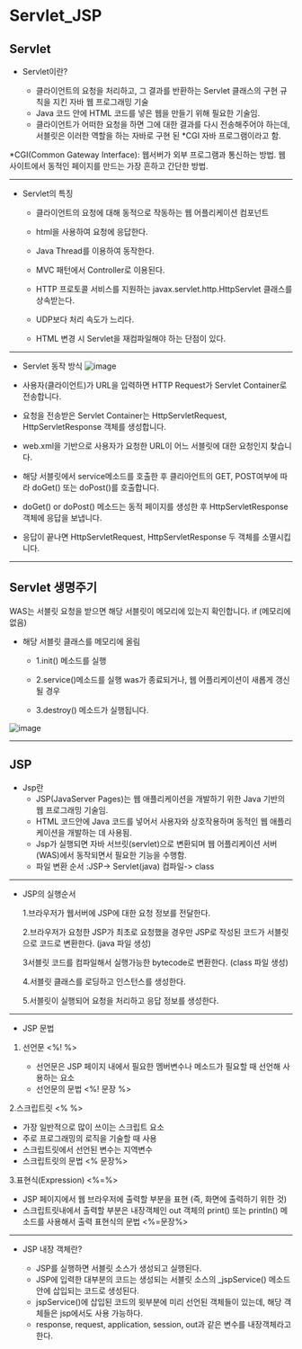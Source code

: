 # Servlet_JSP
## Servlet
- Servlet이란?
  
   - 클라이언트의 요청을 처리하고, 그 결과를 반환하는 Servlet 클래스의 구현 규칙을 지킨 자바 웹 프로그래밍 기술
   - Java 코드 안에 HTML 코드를 넣은 웹을 만들기 위해 필요한 기술임.
   - 클라이언트가 어떠한 요청을 하면 그에 대한 결과를 다시 전송해주어야 하는데, 서블릿은 이러한 역할을 하는 자바로 구현 된 *CGI 자바 프로그램이라고 함. 



*CGI(Common Gateway Interface):  웹서버가 외부 프로그램과 통신하는 방법. 웹사이트에서 동적인 페이지를 만드는 가장 흔하고 간단한 방법. 

------------------------------------------------------------------------------------------------------------------------------------------

- Servlet의 특징

  
  - 클라이언트의 요청에 대해 동적으로 작동하는 웹 어플리케이션 컴포넌트
   
  - html을 사용하여 요청에 응답한다.
   
  - Java Thread를 이용하여 동작한다.
   
  - MVC 패턴에서 Controller로 이용된다.
   
  - HTTP 프로토콜 서비스를 지원하는 javax.servlet.http.HttpServlet 클래스를 상속받는다.
   
  - UDP보다 처리 속도가 느리다.
   
  - HTML 변경 시 Servlet을 재컴파일해야 하는 단점이 있다.


------------------------------------------------------------------------------------------------------------------------------------------
- Servlet 동작 방식
  ![image](https://github.com/parkminseok56/JSP_Servlet/assets/133790403/1201df3f-11fa-4cb7-9de9-ba5afd370d59)


 - 사용자(클라이언트)가 URL을 입력하면 HTTP Request가 Servlet Container로 전송합니다.
 - 요청을 전송받은 Servlet Container는 HttpServletRequest, HttpServletResponse 객체를 생성합니다.
 - web.xml을 기반으로 사용자가 요청한 URL이 어느 서블릿에 대한 요청인지 찾습니다.
 - 해당 서블릿에서 service메소드를 호출한 후 클리아언트의 GET, POST여부에 따라 doGet() 또는 doPost()를 호출합니다.
 - doGet() or doPost() 메소드는 동적 페이지를 생성한 후 HttpServletResponse객체에 응답을 보냅니다.
 - 응답이 끝나면 HttpServletRequest, HttpServletResponse 두 객체를 소멸시킵니다.
  
------------------------------------------------------------------------------------------------------------------------------------------

## Servlet 생명주기

WAS는 서블릿 요청을 받으면 해당 서블릿이 메모리에 있는지 확인합니다.
 if (메모리에 없음) 
 - 해당 서블릿 클래스를 메모리에 올림
   - 1.init() 메소드를 실행

   - 2.service()메소드를 실행
was가 종료되거나, 웹 어플리케이션이 새롭게 갱신될 경우
   - 3.destroy() 메소드가 실행됩니다.

 ![image](https://cphinf.pstatic.net/mooc/20180124_22/1516782982944xjogH_PNG/1_5_3_ServletLifcycle.PNG?type=w760)

------------------------------------------------------------------------------------------------------------------------------------------
## JSP
 - Jsp란 
   - JSP(JavaServer Pages)는 웹 애플리케이션을 개발하기 위한 Java 기반의 웹 프로그래밍 기술임.
   - HTML 코드안에 Java 코드를 넣어서 사용자와 상호작용하며 동적인 웹 애플리케이션을 개발하는 데 사용됨.
   - Jsp가 실행되면 자바 서브릿(servlet)으로 변환되며 웹 어플리케이션 서버(WAS)에서 동작되면서 필요한 기능을 수행함.
   - 파일 변환 순서 :JSP-> Servlet(java) 컴파일-> class 


------------------------------------------------------------------------------------------------------------------------------------------

- JSP의 실행순서
  
  1.브라우저가 웹서버에 JSP에 대한 요청 정보를 전달한다.
  
  2.브라우저가 요청한 JSP가 최초로 요청했을 경우만 JSP로 작성된 코드가 서블릿으로 코드로 변환한다. (java 파일 생성)
  
  3서블릿 코드를 컴파일해서 실행가능한 bytecode로 변환한다. (class 파일 생성)
   
   4.서블릿 클래스를 로딩하고 인스턴스를 생성한다.
   
   5.서블릿이 실행되어 요청을 처리하고 응답 정보를 생성한다.


------------------------------------------------------------------------------------------------------------------------------------------

- JSP 문법
  
1. 선언문
<%! %>


   - 선언문은 JSP 페이지 내에서 필요한 멤버변수나 메소드가 필요할 때 선언해 사용하는 요소
   - 선언문의 문법
<%! 문장 %>


 2.스크립트릿
  <% %>
 
   - 가장 일반적으로 많이 쓰이는 스크립트 요소
  - 주로 프로그래밍의 로직을 기술할 때 사용
   -  스크립트릿에서 선언된 변수는 지역변수
   -  스크립트릿의 문법
    <% 문장%>

3.표현식(Expression)
<%=%>

  - JSP 페이지에서 웹 브라우저에 출력할 부분을 표현 (즉, 화면에 출력하기 위한 것)
  - 스크립트릿내에서 출력할 부분은 내장객체인 out 객체의 print() 또는 println() 메소드를 사용해서 출력
표현식의 문법
<%=문장%>


------------------------------------------------------------------------------------------------------------------------------------------

 - JSP 내장 객체란?
   
   - JSP를 실행하면 서블릿 소스가 생성되고 실행된다.
   -  JSP에 입력한 대부분의 코드는 생성되는 서블릿 소스의 _jspService() 메소드 안에 삽입되는 코드로 생성된다.
   -  jspService()에 삽입된 코드의 윗부분에 미리 선언된 객체들이 있는데, 해당 객체들은 jsp에서도 사용 가능하다.
   -  response, request, application, session, out과 같은 변수를 내장객체라고 한다.
